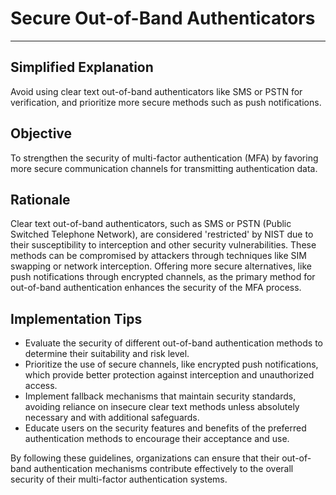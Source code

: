 # Secure Out-of-Band Authenticators

---

## Simplified Explanation

Avoid using clear text out-of-band authenticators like SMS or PSTN for verification, and prioritize more secure methods such as push notifications.

## Objective

To strengthen the security of multi-factor authentication (MFA) by favoring more secure communication channels for transmitting authentication data.

## Rationale

Clear text out-of-band authenticators, such as SMS or PSTN (Public Switched Telephone Network), are considered 'restricted' by NIST due to their susceptibility to interception and other security vulnerabilities. These methods can be compromised by attackers through techniques like SIM swapping or network interception. Offering more secure alternatives, like push notifications through encrypted channels, as the primary method for out-of-band authentication enhances the security of the MFA process.

## Implementation Tips

- Evaluate the security of different out-of-band authentication methods to determine their suitability and risk level.
- Prioritize the use of secure channels, like encrypted push notifications, which provide better protection against interception and unauthorized access.
- Implement fallback mechanisms that maintain security standards, avoiding reliance on insecure clear text methods unless absolutely necessary and with additional safeguards.
- Educate users on the security features and benefits of the preferred authentication methods to encourage their acceptance and use.

By following these guidelines, organizations can ensure that their out-of-band authentication mechanisms contribute effectively to the overall security of their multi-factor authentication systems.
